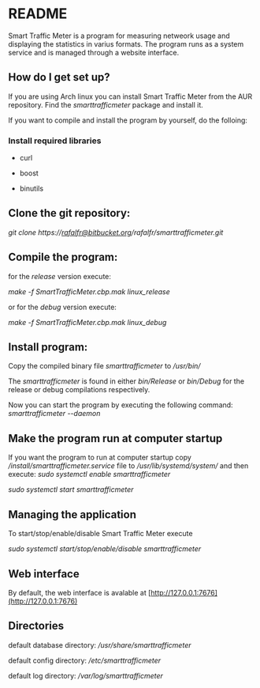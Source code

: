 # README #

Smart Traffic Meter is a program for measuring netweork usage and displaying the statistics in varius formats. The program runs as a system service and is managed through a website interface.

## How do I get set up?

If you are using Arch linux you can install Smart Traffic Meter from the AUR repository. Find the *smarttrafficmeter* package and install it.

If you want to compile and install the program by yourself, do the folloing:

### Install required libraries
* curl
+ boost
- binutils

## Clone the git repository:
*git clone https://rafalfr@bitbucket.org/rafalfr/smarttrafficmeter.git*

## Compile the program:

for the *release* version execute:

*make -f SmartTrafficMeter.cbp.mak linux_release*

or for the *debug* version execute:

*make -f SmartTrafficMeter.cbp.mak linux_debug*

## Install program:

Copy the compiled binary file *smarttrafficmeter* to */usr/bin/*

The *smarttrafficmeter* is found in either *bin/Release* or *bin/Debug* for the release or debug compilations respectively.

Now you can start the program by executing the following command:
*smarttrafficmeter --daemon*

## Make the program run at computer startup

If you want the program to run at computer startup copy
*/install/smarttrafficmeter.service* file to */usr/lib/systemd/system/*
and then execute:
*sudo systemctl enable smarttrafficmeter*

*sudo systemctl start smarttrafficmeter*

## Managing the application
To start/stop/enable/disable Smart Traffic Meter execute

*sudo systemctl start/stop/enable/disable smarttrafficmeter*

## Web interface
By default, the web interface is avalable at [http://127.0.0.1:7676](http://127.0.0.1:7676)

## Directories
default database directory: */usr/share/smarttrafficmeter*

default config directory: */etc/smarttrafficmeter*

default log directory: */var/log/smarttrafficmeter*
